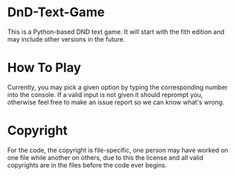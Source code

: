 # DnD-Text-Game
This is a Python-based DND text game. It will start with the fith edition and may include other versions in the future.

# How To Play
Currently, you may pick a given option by typing the corresponding number into the console. If a valid input is not given it should reprompt you, otherwise feel free to make an issue report so we can know what's wrong.

# Copyright
For the code, the copyright is file-specific, one person may have worked on one file while another on others, due to this the license and all valid copyrights are in the files before the code ever begins.
